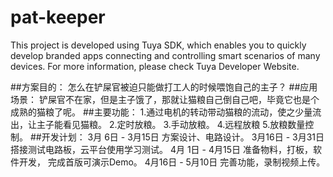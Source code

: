 # pat-keeper
This project is developed using Tuya SDK, which enables you to quickly develop branded apps connecting and controlling smart scenarios of many devices. For more information, please check Tuya Developer Website.

##方案目的：
怎么在铲屎官被迫只能做打工人的时候喂饱自己的主子？
##应用场景：
铲屎官不在家，但是主子饿了，那就让猫粮自己倒自己吧，毕竟它也是个成熟的猫粮了呢。
##主要功能：
1.通过电机的转动带动猫粮的流动，使之少量流出，让主子能看见猫粮。
2.定时放粮。
3.手动放粮。
4.远程放粮
5.放粮数量控制。
##开发计划：
3月 6日 - 3月15日 方案设计、电路设计。
3月16日 - 3月31日 搭接测试电路板，云平台使用学习测试。
4月 1日 - 4月15日 准备物料，打板，软件开发， 完成首版可演示Demo。
4月16日 - 5月10日 完善功能，录制视频上传。
